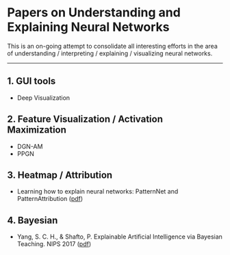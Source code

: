 # Papers on Understanding and Explaining Neural Networks

This is an on-going attempt to consolidate all interesting efforts in the area of understanding / interpreting / explaining / visualizing neural networks.

---------------------------------------

## 1. GUI tools

* Deep Visualization 

## 2. Feature Visualization / Activation Maximization
* DGN-AM
* PPGN

## 3. Heatmap / Attribution

* Learning how to explain neural networks: PatternNet and PatternAttribution ([pdf](https://arxiv.org/abs/1705.05598))

## 4. Bayesian

* Yang, S. C. H., & Shafto, P. Explainable Artificial Intelligence via Bayesian Teaching. NIPS 2017 ([pdf](http://shaftolab.com/assets/papers/yangShafto_NIPS_2017_machine_teaching.pdf))
